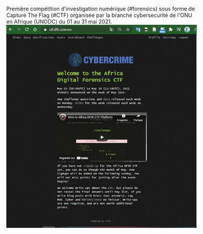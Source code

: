 Première compétition d'investigation numérique (#forensics) sous forme de Capture The Flag (#CTF) organisée par la branche cybersecurité de l'ONU en Afrique (UNODC) du 01 au 31 mai 2021.  
![Africa Digital Forensics CTF](https://github.com/nanamou224/CTF-writeup/blob/main/2021%20-%20Africa%20Digital%20Forensics%20CTF/Screenshots/Africa%20DFIR%20Science.PNG)
